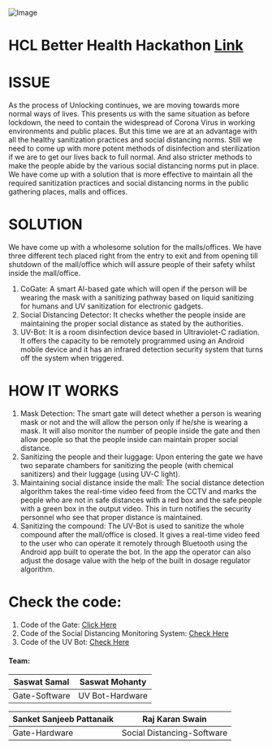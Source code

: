 ![Image](https://res.cloudinary.com/ideation/image/upload/w_1920,c_fit,q_auto,f_auto,dpr_auto/clwsjzcwr5jo1wm5kngg)

# HCL Better Health Hackathon [Link](https://hclbetterhealth-platform.bemyapp.com/#/event)

# ISSUE

As the process of Unlocking continues, we are moving towards more normal ways of lives. This presents us with the same situation as before lockdown, the need to contain the widespread of Corona Virus in working environments and public places. But this time we are at an advantage with all the healthy sanitization practices and social distancing norms.  Still we need to come up with more potent methods of disinfection and sterilization if we are to get our lives back to full normal. And also stricter methods to make the people abide by the various social distancing norms put in place. We have come up with a solution that is more effective to maintain all the required sanitization practices and social distancing norms in the public gathering places, malls and offices.

# SOLUTION

We have come up with a wholesome solution for the malls/offices. We have three different tech placed right from the entry to exit and from opening till shutdown of the mall/office which will assure people of their safety whilst inside the mall/office. 
1.	CoGate: A smart AI-based gate which will open if the person will be wearing the mask with a sanitizing pathway based on liquid sanitizing for humans and UV sanitization for electronic gadgets.
2.	Social Distancing Detector: It checks whether the people inside are maintaining the proper social distance as stated by the authorities.
3.	UV-Bot: It is a room disinfection device based in Ultraviolet-C radiation. It offers the capacity to be remotely programmed using an Android mobile device and it has an infrared detection security system that turns off the system when triggered.

# HOW IT WORKS
1.	Mask Detection: The smart gate will detect whether a person is wearing mask or not and the will allow the person only if he/she is wearing a mask. It will also monitor the number of people inside the gate and then allow people so that the people inside can maintain proper social distance.
2.	Sanitizing the people and their luggage: Upon entering the gate we have two separate chambers for sanitizing the people (with chemical sanitizers) and their luggage (using UV-C light).
3.	Maintaining social distance inside the mall: The social distance detection algorithm takes the real-time video feed from the CCTV and marks the people who are not in safe distances with a red box and the safe people with a green box in the output video. This in turn notifies the security personnel who see that proper distance is maintained.
4.	Sanitizing the compound: The UV-Bot is used to sanitize the whole compound after the mall/office is closed. It gives a real-time video feed to the user who can operate it remotely through Bluetooth using the Android app built to operate the bot. In the app the operator can also adjust the dosage value with the help of the built in dosage regulator algorithm. 

# Check the code:
1. Code of the Gate: [Click Here](https://github.com/PIYSocial-India/hclbetterhealthhackathon/tree/gate)
2. Code of the Social Distancing Monitoring System: [Check Here](https://github.com/PIYSocial-India/hclbetterhealthhackathon/tree/crowddetection)
3. Code of the UV Bot: [Check Here](https://github.com/PIYSocial-India/hclbetterhealthhackathon/tree/UVbot)

#### Team: 

Saswat Samal | Saswat Mohanty
------------ | -------------
Gate-Software | UV Bot-Hardware

Sanket Sanjeeb Pattanaik | Raj Karan Swain
------------ | -------------
Gate-Hardware | Social Distancing-Software


